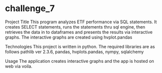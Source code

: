 # challenge_7

Project Title
This program analyzes ETF performance via SQL statements. It creates SELECT statements, runs the statements thru sql engine, then retrieves the data in to dataframes and presents the results via interactive graphs. The interactive graphs are created using hvplot.pandas

Technologies
This project is written in python. The required libraries are as follows pathlib ver 2.3.6, pandas, hvplots.pandas, nympy, sqlalchemy

Usage
The application creates interactive graphs and the app is hosted on web via voila.
